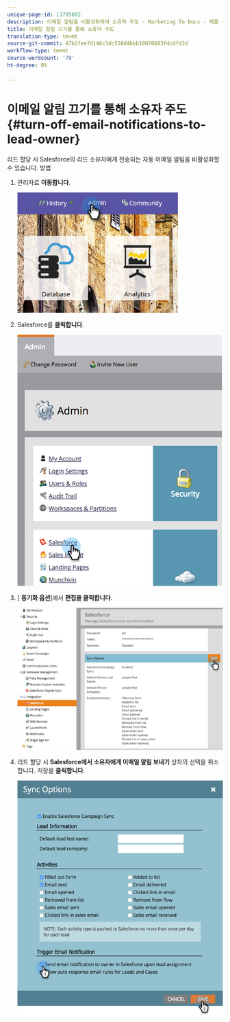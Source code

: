 ```yaml
---
unique-page-id: 13795802
description: 이메일 알림을 비활성화하여 소유자 주도 - Marketing To Docs - 제품 설명서
title: 이메일 알림 끄기를 통해 소유자 주도
translation-type: tm+mt
source-git-commit: 47b2fee7d146c3dc558d4bbb10070683f4cdfd3d
workflow-type: tm+mt
source-wordcount: '70'
ht-degree: 0%

---
```



# 이메일 알림 끄기를 통해 소유자 주도 {#turn-off-email-notifications-to-lead-owner}

리드 할당 시 Salesforce의 리드 소유자에게 전송되는 자동 이메일 알림을 비활성화할 수 있습니다. 방법

1. 관리자로 **이동합니다**.

   ![](assets/admin-1.png)

1. Salesforce를 **클릭합니다**.

   ![](assets/adminsalesforce.png)

1. [ **동기화 옵션**]에서 **편집을 클릭합니다**.

   ![](assets/salesforcesummary2.jpg)

1. 리드 할당 시 **Salesforce에서 소유자에게 이메일 알림 보내기** 상자의 선택을 취소합니다. 저장을 **클릭합니다**.

   ![](assets/new-screen.png)

